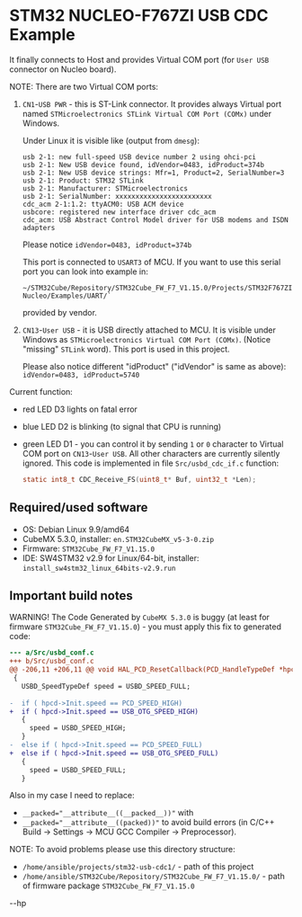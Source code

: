 # STM32 NUCLEO-F767ZI USB CDC Example

It finally connects to Host and provides Virtual COM port (for `User USB` connector on Nucleo board).

NOTE: There are two Virtual COM ports:

1. `CN1`-`USB PWR` - this is ST-Link connector. It provides
   always Virtual port named `STMicroelectronics STLink Virtual COM Port (COMx)` under Windows. 

   Under Linux it is visible like (output from `dmesg`):
   ```
   usb 2-1: new full-speed USB device number 2 using ohci-pci
   usb 2-1: New USB device found, idVendor=0483, idProduct=374b
   usb 2-1: New USB device strings: Mfr=1, Product=2, SerialNumber=3
   usb 2-1: Product: STM32 STLink
   usb 2-1: Manufacturer: STMicroelectronics
   usb 2-1: SerialNumber: xxxxxxxxxxxxxxxxxxxxxxxx
   cdc_acm 2-1:1.2: ttyACM0: USB ACM device
   usbcore: registered new interface driver cdc_acm
   cdc_acm: USB Abstract Control Model driver for USB modems and ISDN adapters
   ```

   Please notice `idVendor=0483, idProduct=374b`

   This port is connected to `USART3` of MCU. If you want to use this serial port
   you can look into example in:

   ```
   ~/STM32Cube/Repository/STM32Cube_FW_F7_V1.15.0/Projects/STM32F767ZI-Nucleo/Examples/UART/`
   ```
   provided by vendor.



1. `CN13`-`User USB` - it is USB directly attached to MCU.
   It is visible under Windows 
   as `STMicroelectronics Virtual COM Port (COMx)`.
   (Notice "missing" `STLink` word). This port is
   used in this project.

   Please also notice different "idProduct" ("idVendor" is same as above):
   `idVendor=0483, idProduct=5740`


Current function:

* red LED D3 lights on fatal error
* blue LED D2 is blinking (to signal that CPU is running)
* green LED D1 - you can control it by sending `1` or `0` character
  to Virtual COM port on `CN13`-`User USB`. All other characters
  are currently silently ignored. This code is implemented
  in file `Src/usbd_cdc_if.c` function:

  ```c
  static int8_t CDC_Receive_FS(uint8_t* Buf, uint32_t *Len);
  ```
## Required/used software

* OS: Debian Linux 9.9/amd64
* CubeMX 5.3.0, installer: `en.STM32CubeMX_v5-3-0.zip`
* Firmware: `STM32Cube_FW_F7_V1.15.0`
* IDE: SW4STM32 v2.9 for Linux/64-bit, installer: `install_sw4stm32_linux_64bits-v2.9.run`

## Important build notes

WARNING! The Code Generated by `CubeMX 5.3.0` is buggy (at least
for firmware `STM32Cube_FW_F7_V1.15.0`) - you must
apply this fix to generated code:

```diff
--- a/Src/usbd_conf.c
+++ b/Src/usbd_conf.c
@@ -206,11 +206,11 @@ void HAL_PCD_ResetCallback(PCD_HandleTypeDef *hpcd)
 { 
   USBD_SpeedTypeDef speed = USBD_SPEED_FULL;
 
-  if ( hpcd->Init.speed == PCD_SPEED_HIGH)
+  if ( hpcd->Init.speed == USB_OTG_SPEED_HIGH)
   {
     speed = USBD_SPEED_HIGH;
   }
-  else if ( hpcd->Init.speed == PCD_SPEED_FULL)
+  else if ( hpcd->Init.speed == USB_OTG_SPEED_FULL)
   {
     speed = USBD_SPEED_FULL;
   }
```

Also in my case I need to replace:
* `__packed="__attribute__((__packed__))"`
with
* `__packed="__attribute__((packed))"`
to avoid build errors (in C/C++ Build -> Settings -> MCU GCC
Compiler -> Preprocessor).

NOTE: To avoid problems please use this directory structure:
* `/home/ansible/projects/stm32-usb-cdc1/` - path of this project
* `/home/ansible/STM32Cube/Repository/STM32Cube_FW_F7_V1.15.0/` - path
  of firmware package `STM32Cube_FW_F7_V1.15.0`

--hp
